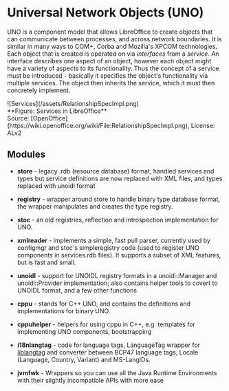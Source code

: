 # Universal Network Objects (UNO)

UNO is a component model that allows LibreOffice to create objects that can communicate between processes, and across network boundaries. It is similar in many ways to COM+, Corba and Mozilla's XPCOM technologies. Each object that is created is operated on via _interfaces_ from a _service_. An interface describes one aspect of an object, however each object might have a variety of aspects to its functionality. Thus the concept of a service must be introduced - basically it specifies the object's functionality via multiple services. The object then inherits the service, which it must then concretely implement. 

<span style="text-align: center">
![Services](/assets/RelationshipSpecImpl.png)<br>**Figure: Services in LibreOffice** <br>Source: [OpenOffice](https://wiki.openoffice.org/wiki/File:RelationshipSpecImpl.png), License: ALv2</span>



## Modules

* **store** - legacy .rdb (resource database) format, handled services and types but service definitions are now replaced with XML files, and types replaced with unoidl format

* **registry** - wrapper around store to handle binary type database format, the wrapper manipulates and creates the type registry.

* **stoc** - an old registries, reflection and introspection implementation for UNO.

* **xmlreader** - implements a simple, fast pull parser, currently used by configmgr and stoc's simpleregistry code (used to register UNO components in services.rdb files). It supports a subset of XML features, but is fast and small.

* **unoidl** - support for UNOIDL registry formats in a unoidl::Manager and unoidl::Provider implementation; also contains helper tools to covert to UNOIDL format, and a few other functions

* **cppu** - stands for C++ UNO, and contains the definitions and implementations for binary UNO.

* **cppuhelper** - helpers for using cppu in C++, e.g. templates for implementing UNO components, bootstrapping

* **i18nlangtag** - code for language tags, LanguageTag wrapper for [liblangtag](http://tagoh.github.io/liblangtag/index.html) and converter between BCP47 language tags, Locale (Language, Country, Variant) and MS-LangIDs.

* **jvmfwk** - Wrappers so you can use all the Java Runtime Environments with their slightly incompatible APIs with more ease


